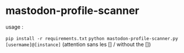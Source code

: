 # mastodon-profile-scanner

usage :

``` pip install -r requirements.txt ```
``` python mastodon-profile-scanner.py [usermame]@[instance] ```
(attention sans les [] / without the [])

